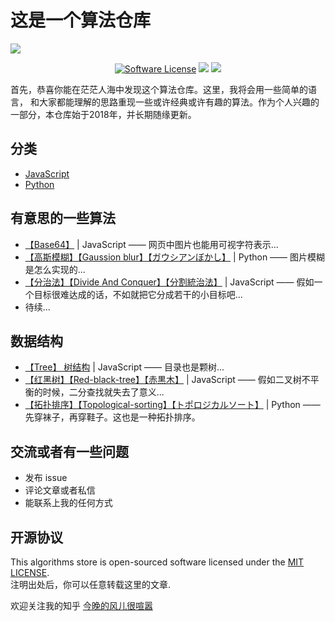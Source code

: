 # 这是一个算法仓库

![](https://xiaoqingxin.site/images/algorithms_store.png)

<p align="center">
<a href="LICENSE"><img src="https://img.shields.io/badge/license-MIT-brightgreen.svg?style=flat-square" alt="Software License"></img></a>
<img src="https://img.shields.io/badge/state-active-brightgreen.svg">
<img src="https://img.shields.io/badge/Create At-2018-green.svg">
</p>

首先，恭喜你能在茫茫人海中发现这个算法仓库。这里，我将会用一些简单的语言，
和大家都能理解的思路重现一些或许经典或许有趣的算法。作为个人兴趣的一部分，本仓库始于2018年，并长期随缘更新。

## 分类
- [JavaScript](./JavaScript)
- [Python](./Python)

## 有意思的一些算法
- [【Base64】](./JavaScript/Base64/README.md) | JavaScript —— 网页中图片也能用可视字符表示...
- [【高斯模糊】【Gaussion blur】【ガウシアンぼかし】](./Python/Gaussian-Blur/README.md) | Python —— 图片模糊是怎么实现的...
- [【分治法】【Divide And Conquer】【分割統治法】](./JavaScript/Divide-And-Conquer/README.md) | JavaScript —— 假如一个目标很难达成的话，不如就把它分成若干的小目标吧... 
- 待续... 
## 数据结构
- [【Tree】 树结构](./JavaScript/Tree) | JavaScript —— 目录也是颗树...
- [【红黑树】【Red-black-tree】【赤黒木】](./JavaScript/Tree/red-black-tree) | JavaScript —— 假如二叉树不平衡的时候，二分查找就失去了意义...
- [【拓扑排序】【Topological-sorting】【トポロジカルソート】](./Python/Topological-Sorting) | Python —— 先穿袜子，再穿鞋子。这也是一种拓扑排序。

## 交流或者有一些问题 
- 发布 issue
- 评论文章或者私信
- 能联系上我的任何方式

## 开源协议
This algorithms store is open-sourced software licensed under the [MIT LICENSE](./LICENSE).  
注明出处后，你可以任意转载这里的文章.
  
欢迎关注我的知乎 [今晚的风儿很喧嚣](https://www.zhihu.com/people/CatchFish/)

